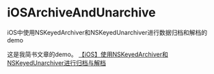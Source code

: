 # iOSArchiveAndUnarchive
iOS中使用NSKeyedArchiver和NSKeyedUnarchiver进行数据归档和解档的demo

这是我简书文章的demo。
[【iOS】使用NSKeyedArchiver和NSKeyedUnarchiver进行归档与解档](https://www.jianshu.com/p/bd3c434976de)
